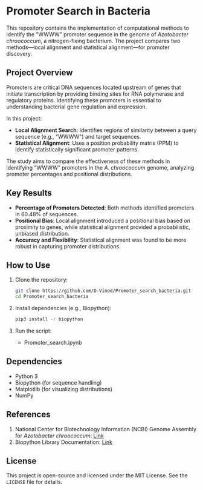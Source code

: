 # Promoter Search in Bacteria

This repository contains the implementation of computational methods to identify the "WWWW" promoter sequence in the genome of *Azotobacter chroococcum*, a nitrogen-fixing bacterium. The project compares two methods—local alignment and statistical alignment—for promoter discovery.

## Project Overview

Promoters are critical DNA sequences located upstream of genes that initiate transcription by providing binding sites for RNA polymerase and regulatory proteins. Identifying these promoters is essential to understanding bacterial gene regulation and expression.

In this project:
- **Local Alignment Search**: Identifies regions of similarity between a query sequence (e.g., "WWWW") and target sequences.
- **Statistical Alignment**: Uses a position probability matrix (PPM) to identify statistically significant promoter patterns.

The study aims to compare the effectiveness of these methods in identifying "WWWW" promoters in the *A. chroococcum* genome, analyzing promoter percentages and positional distributions.

## Key Results

- **Percentage of Promoters Detected**: Both methods identified promoters in 60.48% of sequences.
- **Positional Bias**: Local alignment introduced a positional bias based on proximity to genes, while statistical alignment provided a probabilistic, unbiased distribution.
- **Accuracy and Flexibility**: Statistical alignment was found to be more robust in capturing promoter distributions.

## How to Use

1. Clone the repository:
   ```bash
   git clone https://github.com/D-Vinod/Promoter_search_bacteria.git
   cd Promoter_search_bacteria
   ```

2. Install dependencies (e.g., Biopython):
   ```bash
   pip3 install -r biopython
   ```

3. Run the script:
   - Promoter_search.ipynb

## Dependencies
- Python 3
- Biopython (for sequence handling)
- Matplotlib (for visualizing distributions)
- NumPy

## References
1. National Center for Biotechnology Information (NCBI) Genome Assembly for *Azotobacter chroococcum*: [Link](https://www.ncbi.nlm.nih.gov/datasets/genome/GCF_002220155.1/)
2. Biopython Library Documentation: [Link](https://biopython.org/)

## License
This project is open-source and licensed under the MIT License. See the `LICENSE` file for details.
